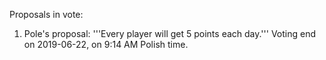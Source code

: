 Proposals in vote:

1. Pole's proposal: '''Every player will get 5 points each day.''' Voting end on 2019-06-22, on 9:14 AM Polish time.

